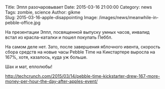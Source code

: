 Title: Эппл разочаровывает
Date: 2015-03-16 21:00:00 
Category: news
Tags: zombie, science
Author: gikme  
Slug: 2015-03-16-apple-disappointing
Image: /images/news/meanwhile-in-pebble-office.jpg

На презентации Эппл, посвященной выпуску умных часов, инвалид встал из красла-каталки и пошел покупать Пеббл. 

На самом деле нет. Зато, после завершения яблочного ивента, скорость сбора средств на новые часы Pebble Time на Кикстартере выросла на 167%, хотя, казалось, куда уж больше.

Шах и мат, еплолюбы!

<http://techcrunch.com/2015/03/14/pebble-time-kickstarter-drew-167-more-money-per-hour-the-day-after-apples-event/>